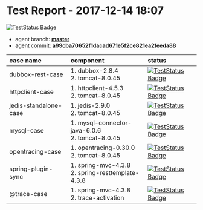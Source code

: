 # Test Report - 2017-12-14 18:07

[![TestStatus Badge](https://img.shields.io/badge/test--status-passing-brightgreen.svg)]()

- agent branch: **[master](https://github.com/wu-sheng/sky-walking/tree/master)**
- agent commit: **[a99cba70652f1dacad671e5f2ce821ea2feeda88](https://github.com/wu-sheng/sky-walking/commit/a99cba70652f1dacad671e5f2ce821ea2feeda88)**

| case name     | component|status |
|:------------- |:--------|:-------|
| dubbox-rest-case  | 1. dubbox-2.8.4<br/>2. tomcat-8.0.45<br/>|[![TestStatus Badge](https://img.shields.io/badge/test--status-passing-brightgreen.svg)]() |
| httpclient-case  | 1. httpclient-4.5.3<br/>2. tomcat-8.0.45<br/>|[![TestStatus Badge](https://img.shields.io/badge/test--status-passing-brightgreen.svg)]() |
| jedis-standalone-case  | 1. jedis-2.9.0<br/>2. tomcat-8.0.45<br/>|[![TestStatus Badge](https://img.shields.io/badge/test--status-passing-brightgreen.svg)]() |
| mysql-case  | 1. mysql-connector-java-6.0.6<br/>2. tomcat-8.0.45<br/>|[![TestStatus Badge](https://img.shields.io/badge/test--status-passing-brightgreen.svg)]() |
| opentracing-case  | 1. opentracing-0.30.0<br/>2. tomcat-8.0.45<br/>|[![TestStatus Badge](https://img.shields.io/badge/test--status-passing-brightgreen.svg)]() |
| spring-plugin-sync  | 1. spring-mvc-4.3.8<br/>2. spring-resttemplate-4.3.8<br/>|[![TestStatus Badge](https://img.shields.io/badge/test--status-passing-brightgreen.svg)]() |
| @trace-case  | 1. spring-mvc-4.3.8<br/>2. trace-activation<br/>|[![TestStatus Badge](https://img.shields.io/badge/test--status-passing-brightgreen.svg)]() |
